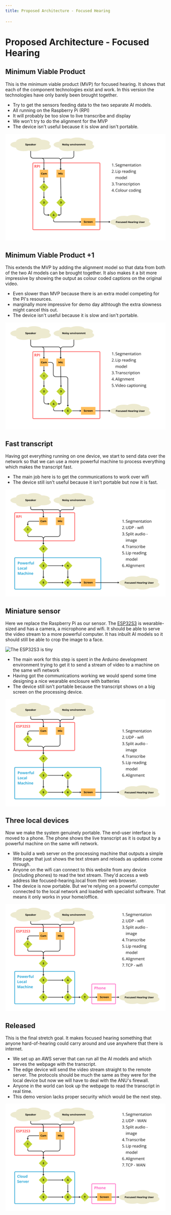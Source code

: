 ```yaml
---
title: Proposed Architecture - Focused Hearing

---
```


# Proposed Architecture - Focused Hearing

## Minimum Viable Product

This is the minimum viable product (MVP) for focused hearing. It shows that each of the component technologies exist and work. In this version the technologies have only barely been brought together. 


 - Try to get the sensors feeding data to the two separate AI models.
 - All running on the Raspberry Pi (RPI)
 - It will probably be too slow to live transcribe and display
 - We won't try to do the alignment for the MVP
 - The device isn't useful because it is slow and isn't portable.

![The bare minimum viable product](./src/mvp1.png)

## Minimum Viable Product +1

This extends the MVP by adding the alignment model so that data from both of the two AI models can be brought together. It also makes it a bit more impressive by showing the output as colour coded captions on the original video.

 - Even slower than MVP because there is an extra model competing for the PI's resources.
 - marginally more impressive for demo day althtough the extra slowness might cancel this out.
 - The device isn't useful because it is slow and isn't portable.

![The not really viable product](./src/mvp2.png)

## Fast transcript

Having got everything running on one device, we start to send data over the network so that we can use a more powerful machine to process everything which makes the transcript fast.

 - The main job here is to get the communications to work over wifi
 - The device still isn't useful because it isn't portable but now it is fast.

![The addition of a powerful local processor makes the transcript live](./src/fast-transcript.png)

## Miniature sensor

Here we replace the Raspberry Pi as our sensor. The [ESP32S3](https://www.seeedstudio.com/XIAO-ESP32S3-Sense-p-5639.html) is wearable-sized and has a camera, a microphone and wifi. It should be able to serve the video stream to a more powerful computer. It has inbuilt AI models so it should still be able to crop the image to a face. 

![The ESP32S3 is tiny](https://www.sengoku.co.jp/item/images/th800/79ac142c0ae334fd3efdb2e67ce653e331dda5e480d2c08189fa16b99c8a6351.jpg)

 - The main work for this step is spent in the Arduino development environment trying to get it to send a stream of video to a machine on the same wifi network 
 - Having got the communications working we would spend some time designing a nice wearable enclosure with batteries
 - The device still isn't portable because the transcript shows on a big screen on the processing device.

![The esp32S3 finally makes the device small](./src/miniature-sensor.png)

## Three local devices

Now we make the system genuinely portable. The end-user interface is moved to a phone. The phone shows the live transcript as it is output by a powerful machine on the same wifi network.

 - We build a web server on the processing machine that outputs a simple little page that just shows the text stream and reloads as updates come through.
 - Anyone on the wifi can connect to this website from any device (including phones) to read the text stream. They'd access a web address like focused-hearing.local from their web browser.
 - The device is now portable. But we're relying on a powerful computer connected to the local network and loaded with specialist software. That means it only works in your home/office.

![Viewing the transcript is now convenient](./src/3-local-devices.png)

## Released 
This is the final stretch goal. It makes focused hearing something that anyone hard-of-hearing could carry around and use anywhere that there is internet.

 - We set up an AWS server that can run all the AI models and which serves the webpage with the transcript.
 - The edge device will send the video stream straight to the remote server. The protocols should be much the same as they were for the local device but now we will have to deal with the ANU's firewall. 
 - Anyone in the world can look up the webpage to read the transcript in real time.
 - This demo version lacks proper security which would be the next step.

![The device now actually works in most contexts](./src/released.png)